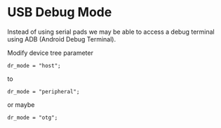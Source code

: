 # USB Debug Mode

Instead of using serial pads we may be able to access a debug terminal using ADB (Android Debug Terminal).

Modify device tree parameter

`dr_mode = "host";`

to

`dr_mode = "peripheral";`

or maybe 

`dr_mode = "otg";`

